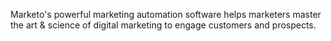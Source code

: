 Marketo's powerful marketing automation software helps marketers master the art & science of digital marketing to engage customers and prospects.